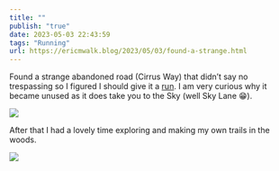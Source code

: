 ```yaml
---
title: ""
publish: "true"
date: 2023-05-03 22:43:59
tags: "Running"
url: https://ericmwalk.blog/2023/05/03/found-a-strange.html
---
```


Found a strange abandoned road (Cirrus Way) that didn’t say no trespassing so I figured I should give it a [run](http://www.strava.com/activities/9003439442). I am very curious why it became unused as it does take you to the Sky (well Sky Lane 😁).

![](https://ericmwalk.blog/uploads/2023/2a84251068.jpg)

After that I had a lovely time exploring and making my own trails in the woods.

![](https://ericmwalk.blog/uploads/2023/62a90ce4f7.jpg)